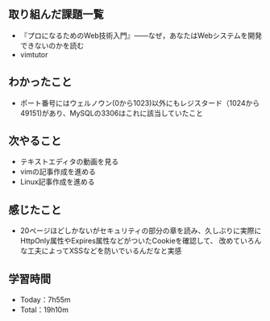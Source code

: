 ## 取り組んだ課題一覧
- 『プロになるためのWeb技術入門』――なぜ，あなたはWebシステムを開発できないのかを読む
- vimtutor

## わかったこと
- ポート番号にはウェルノウン(0から1023)以外にもレジスタード（1024から49151)があり、MySQLの3306はこれに該当していたこと

## 次やること
- テキストエディタの動画を見る
- vimの記事作成を進める
- Linux記事作成を進める

## 感じたこと
- 20ページほどしかないがセキュリティの部分の章を読み、久しぶりに実際にHttpOnly属性やExpires属性などがついたCookieを確認して、
改めていろんな工夫によってXSSなどを防いでいるんだなと実感

## 学習時間
- Today：7h55m
- Total：19h10m
